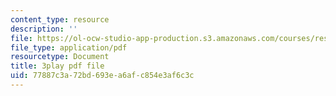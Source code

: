 ```yaml
---
content_type: resource
description: ''
file: https://ol-ocw-studio-app-production.s3.amazonaws.com/courses/res-6-012-introduction-to-probability-spring-2018/77887c3a72bd693ea6afc854e3af6c3c_uFx7fWujWsU.pdf
file_type: application/pdf
resourcetype: Document
title: 3play pdf file
uid: 77887c3a-72bd-693e-a6af-c854e3af6c3c
---
```

